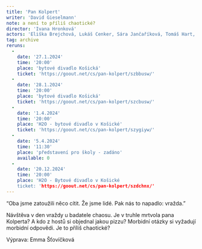 ```yaml
---
title: 'Pan Kolpert'
writer: 'David Gieselmann'
note: a není to příliš chaotické?
director: 'Ivana Hronková'
actors: 'Eliška Brejchová, Lukáš Cenker, Sára Jančaříková, Tomáš Hart, Petr Šimoníček'
tag: archive
reruns:
  -
    date: '27.1.2024'
    time: '20:00'
    place: 'bytové divadlo Košická'
    ticket: 'https://goout.net/cs/pan-kolpert/szbbusw/'
  -
    date: '28.1.2024'
    time: '20:00'
    place: 'bytové divadlo Košická'
    ticket: 'https://goout.net/cs/pan-kolpert/szcbusw/'
  -
    date: '1.4.2024'
    time: '20:00'
    place: 'H2O - bytové divadlo v Košické'
    ticket: 'https://goout.net/cs/pan-kolpert/szygiyw/'
  -
    date: '5.4.2024'
    time: '11:30'
    place: 'představení pro školy - zadáno'
    available: 0
  - 
    date: '20.12.2024'
    time: '20:00'
    place: 'H2O - Bytové divadlo v Košické
    ticket: 'https://goout.net/cs/pan-kolpert/szdchnx/'   
---
```

“Oba jsme zatoužili něco cítit. Že jsme lidé. Pak nás to napadlo: vražda.”

Návštěva v den vraždy u badatele chaosu. Je v truhle mrtvola pana Kolperta? A kdo z hostů si objednal jakou pizzu? Morbidní otázky si vyžadují morbidní odpovědi. Je to příliš chaotické?

Výprava: Emma Šťovíčková
